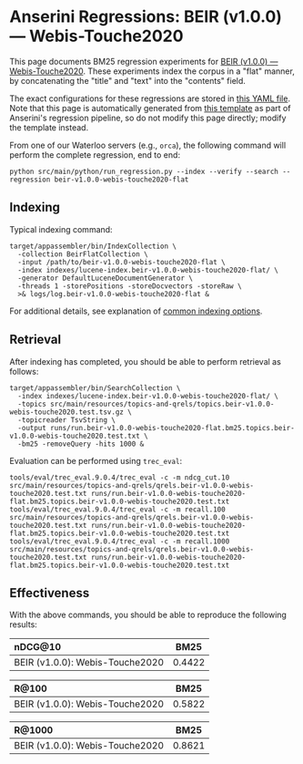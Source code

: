 # Anserini Regressions: BEIR (v1.0.0) &mdash; Webis-Touche2020

This page documents BM25 regression experiments for [BEIR (v1.0.0) &mdash; Webis-Touche2020](http://beir.ai/).
These experiments index the corpus in a "flat" manner, by concatenating the "title" and "text" into the "contents" field.

The exact configurations for these regressions are stored in [this YAML file](../src/main/resources/regression/beir-v1.0.0-webis-touche2020-flat.yaml).
Note that this page is automatically generated from [this template](../src/main/resources/docgen/templates/beir-v1.0.0-webis-touche2020-flat.template) as part of Anserini's regression pipeline, so do not modify this page directly; modify the template instead.

From one of our Waterloo servers (e.g., `orca`), the following command will perform the complete regression, end to end:

```
python src/main/python/run_regression.py --index --verify --search --regression beir-v1.0.0-webis-touche2020-flat
```

## Indexing

Typical indexing command:

```
target/appassembler/bin/IndexCollection \
  -collection BeirFlatCollection \
  -input /path/to/beir-v1.0.0-webis-touche2020-flat \
  -index indexes/lucene-index.beir-v1.0.0-webis-touche2020-flat/ \
  -generator DefaultLuceneDocumentGenerator \
  -threads 1 -storePositions -storeDocvectors -storeRaw \
  >& logs/log.beir-v1.0.0-webis-touche2020-flat &
```

For additional details, see explanation of [common indexing options](common-indexing-options.md).

## Retrieval

After indexing has completed, you should be able to perform retrieval as follows:

```
target/appassembler/bin/SearchCollection \
  -index indexes/lucene-index.beir-v1.0.0-webis-touche2020-flat/ \
  -topics src/main/resources/topics-and-qrels/topics.beir-v1.0.0-webis-touche2020.test.tsv.gz \
  -topicreader TsvString \
  -output runs/run.beir-v1.0.0-webis-touche2020-flat.bm25.topics.beir-v1.0.0-webis-touche2020.test.txt \
  -bm25 -removeQuery -hits 1000 &
```

Evaluation can be performed using `trec_eval`:

```
tools/eval/trec_eval.9.0.4/trec_eval -c -m ndcg_cut.10 src/main/resources/topics-and-qrels/qrels.beir-v1.0.0-webis-touche2020.test.txt runs/run.beir-v1.0.0-webis-touche2020-flat.bm25.topics.beir-v1.0.0-webis-touche2020.test.txt
tools/eval/trec_eval.9.0.4/trec_eval -c -m recall.100 src/main/resources/topics-and-qrels/qrels.beir-v1.0.0-webis-touche2020.test.txt runs/run.beir-v1.0.0-webis-touche2020-flat.bm25.topics.beir-v1.0.0-webis-touche2020.test.txt
tools/eval/trec_eval.9.0.4/trec_eval -c -m recall.1000 src/main/resources/topics-and-qrels/qrels.beir-v1.0.0-webis-touche2020.test.txt runs/run.beir-v1.0.0-webis-touche2020-flat.bm25.topics.beir-v1.0.0-webis-touche2020.test.txt
```

## Effectiveness

With the above commands, you should be able to reproduce the following results:

| nDCG@10                                                                                                      | BM25      |
|:-------------------------------------------------------------------------------------------------------------|-----------|
| BEIR (v1.0.0): Webis-Touche2020                                                                              | 0.4422    |


| R@100                                                                                                        | BM25      |
|:-------------------------------------------------------------------------------------------------------------|-----------|
| BEIR (v1.0.0): Webis-Touche2020                                                                              | 0.5822    |


| R@1000                                                                                                       | BM25      |
|:-------------------------------------------------------------------------------------------------------------|-----------|
| BEIR (v1.0.0): Webis-Touche2020                                                                              | 0.8621    |
